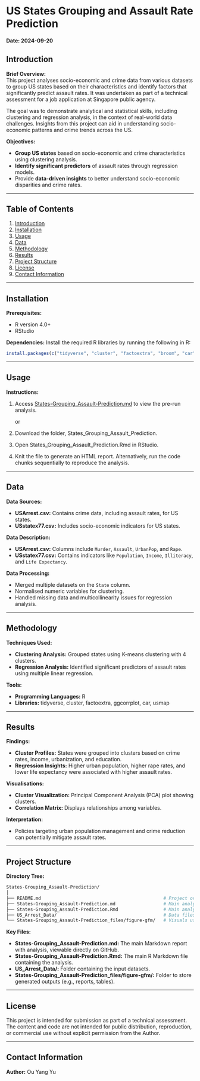 # US States Grouping and Assault Rate Prediction

#### Date: 2024-09-20

## Introduction  
**Brief Overview:**  
This project analyses socio-economic and crime data from various datasets to group US states based on their characteristics and identify factors that significantly predict assault rates. It was undertaken as part of a technical assessment for a job application at Singapore public agency.  

The goal was to demonstrate analytical and statistical skills, including clustering and regression analysis, in the context of real-world data challenges. Insights from this project can aid in understanding socio-economic patterns and crime trends across the US.  

**Objectives:**  
- **Group US states** based on socio-economic and crime characteristics using clustering analysis.  
- **Identify significant predictors** of assault rates through regression models.  
- Provide **data-driven insights** to better understand socio-economic disparities and crime rates.

---

## Table of Contents  
1. [Introduction](#introduction)  
2. [Installation](#installation)  
3. [Usage](#usage)  
4. [Data](#data)  
5. [Methodology](#methodology)  
6. [Results](#results)  
7. [Project Structure](#project-structure)  
8. [License](#license)   
9. [Contact Information](#contact-information)  

---

## Installation  
**Prerequisites:**  
- R version 4.0+  
- RStudio 

<!--
**Environment Setup:**
1. Clone this repository:
    ```bash
    git clone https://github.com/Gyres/Job-Assessments.git
    cd Job-Assessments/States-Grouping_Assault-Prediction
    ```
2. Open the RStudio project or .Rmd file in the States-Grouping_Assault-Prediction folder.
-->

**Dependencies:**
Install the required R libraries by running the following in R:

```r
install.packages(c("tidyverse", "cluster", "factoextra", "broom", "car", "ggcorrplot", "usmap"))
```

---

## Usage
**Instructions:**
1. Access [States-Grouping_Assault-Prediction.md](States-Grouping_Assault-Prediction.md) to view the pre-run analysis.

    or

2. Download the folder, States_Grouping_Assault_Prediction.
3. Open States_Grouping_Assault_Prediction.Rmd in RStudio.
4. Knit the file to generate an HTML report. Alternatively, run the code chunks sequentially to reproduce the analysis.

---

## Data
**Data Sources:**
- **USArrest.csv:** Contains crime data, including assault rates, for US states.
- **USstatex77.csv:** Includes socio-economic indicators for US states.

**Data Description:**
- **USArrest.csv:** Columns include `Murder`, `Assault`, `UrbanPop`, and `Rape`.
- **USstatex77.csv:** Contains indicators like `Population`, `Income`, `Illiteracy`, and `Life Expectancy`.

**Data Processing:**
- Merged multiple datasets on the `State` column.
- Normalised numeric variables for clustering.
- Handled missing data and multicollinearity issues for regression analysis.

---

## Methodology
**Techniques Used:**
- **Clustering Analysis:** Grouped states using K-means clustering with 4 clusters.
- **Regression Analysis:** Identified significant predictors of assault rates using multiple linear regression.

**Tools:**
- **Programming Languages:** R
- **Libraries:** tidyverse, cluster, factoextra, ggcorrplot, car, usmap

---

## Results
**Findings:**
- **Cluster Profiles:** States were grouped into clusters based on crime rates, income, urbanization, and education.
- **Regression Insights:** Higher urban population, higher rape rates, and lower life expectancy were associated with higher assault rates.

**Visualisations:**
- **Cluster Visualization:** Principal Component Analysis (PCA) plot showing clusters.
- **Correlation Matrix:** Displays relationships among variables.

**Interpretation:**
- Policies targeting urban population management and crime reduction can potentially mitigate assault rates.

---

## Project Structure
**Directory Tree:**

```bash
States-Grouping_Assault-Prediction/
│
├── README.md                                              # Project overview and instructions
├── States-Grouping_Assault-Prediction.md                  # Main analysis report
├── States-Grouping_Assault-Prediction.Rmd                 # Main analysis script
├── US_Arrest_Data/                                        # Data files (e.g., USArrest.csv, USstatex77.csv)
└── States-Grouping_Assault-Prediction_files/figure-gfm/   # Visuals used in the report
```

**Key Files:**
- **States-Grouping_Assault-Prediction.md:** The main Markdown report with analysis, viewable directly on GitHub.
- **States-Grouping_Assault-Prediction.Rmd:** The main R Markdown file containing the analysis.
- **US_Arrest_Data/:** Folder containing the input datasets.
- **States-Grouping_Assault-Prediction_files/figure-gfm/:** Folder to store generated outputs (e.g., reports, tables).

---

## License

This project is intended for submission as part of a technical assessment. The content and code are not intended for public distribution, reproduction, or commercial use without explicit permission from the Author.

---

## Contact Information

**Author:** Ou Yang Yu
